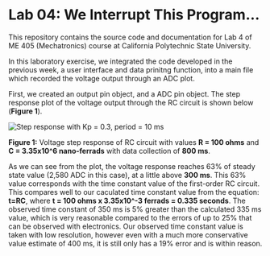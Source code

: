 # Lab 04: We Interrupt This Program...
 This repository contains the source code and documentation for Lab 4 of ME 405 (Mechatronics) course at California Polytechnic State University.
 
 In this laboratory exercise, we integrated the code developed in the previous week, a user interface and data prinitng function, into a main file which recorded the voltage output through an ADC plot. 
 
 First, we created an output pin object, and a ADC pin object. The step response plot of the voltage output through the RC circuit is shown below (**Figure 1**).
 
 ![Step response with Kp = 0.3, period = 10 ms](https://github.com/jdlu97/Lab-4/blob/main/src/step_response.jpg?raw=true)
 
 **Figure 1:** Voltage step response of RC circuit with values **R = 100 ohms** and **C = 3.35x10^6 nano-ferrads** with data collection of **800 ms**.
 
 
 As we can see from the plot, the voltage response reaches 63% of steady state value (2,580 ADC in this case), at a little above **300 ms**. 
 This 63% value corresponds with the time constant value of the first-order RC circuit. This compares well to our caculated time constant value
 from the equation: **t=RC**, where **t = 100 ohms x 3.35x10^-3 ferrads = 0.335 seconds**. 
 The observed time constant of 350 ms is 5% greater than the calculated 335 ms value, which is very reasonable compared to the errors of up to 
 25% that can be observed with electronics. Our observed time constant value is taken with low resolution, however even with a much more conservative
 value estimate of 400 ms, it is still only has a 19% error and is within reason. 